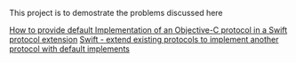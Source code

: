 This project is to demostrate the problems discussed here  

[How to provide default Implementation of an Objective-C protocol in a Swift protocol extension](http://stackoverflow.com/questions/38040211/how-to-provide-default-implementation-of-an-objective-c-protocol-in-a-swift-prot)
[Swift - extend existing protocols to implement another protocol with default implements](http://stackoverflow.com/questions/37326309/swift-extend-existing-protocols-to-implement-another-protocol-with-default-imp)



